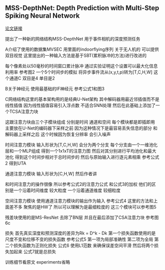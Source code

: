 
## MSS-DepthNet: Depth Prediction with Multi-Step Spiking Neural Network

[论文链接](https://arxiv.org/abs/2211.12156)

提出了一种新的网络结构MSS-DepthNet 用于事件相机的深度预测任务

A介绍了使用的数据集MVSEC 用里面的indoorflying序列 关于无人机的 可以提供双目视觉
这里提出的一种输入方法是基于SBT(累积脉冲的方法)进行改进的

每个像素处以50毫秒的时间窗口累计脉冲 通过实验证明这个设置可以最大化信息利用率 参考图2 一个5个时间步的模拟 将异步事件流从(x,y,t,p)转为[T,C,H,W] 这个通道C 双目是4 单目是2

B关于神经元 使用最基础的IF神经元 参考公式1和图3

C网络结构这里的基本架构用的是经典U-Net架构 其中解码器用最近邻插值而不是线性插值 因为线性插值容易引入浮点数 不适合SNN处理 然后在此基础上添加了一个TCSA注意力块

这跟注意力块由三个子模块组成 分别是时间 通道和空间 每个模块都是即插即用 主要放在U-Net的编码器下采样之前 因为这种情况下是最容易丢失信息的部分 和解码器上采样之后 这个时候因为恢复分辨率 会引入噪声

时间注意力模块 输入形状为[T,C,H,W] 会分为两个分支 每个分支由一个一维池化层和一个MLP组成 得到一个1x1xT的注意力图 然后对其分别进行平均池化和最大池化 得到这个时间步相对于总时间步的 然后与原始输入进行逐元素相乘 参考公式2 得到UTA

通道注意力模块 输入形状为[C,H,W] 然后作者讲

和时间注意力的操作很像 所以参考公式2的注意力公式 和公式3的加权 他们的区别是一个沿着时间维度 较大粒度 一个沿着通道维度 较细粒度

空间注意力模块 使用通道注意力模块的输出作为输入 参考公式4 这里的方法和上面差不多 聚焦的是HW了 所以可以理解为是最细粒度的 这三个模块可以参考图5

残差块使用的是MS-ResNet 去除了BN层 并且在最后添加了CSA注意力块 参考图6c

损失 首先真实深度和预测深度的差异为Rk = D^k - Dk 第一个损失函数使用的是尺度不变和位移不变的损失函数 参考公式5 第一项为局部准确性 第二项为全局 第二个损失函数为正则化损失 公式6 使用L1范数 来确保误差空间平滑 然后将两个损失加起来 公式7就是总损失

训练细节看原文 experiments省略
